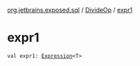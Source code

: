 [org.jetbrains.exposed.sql](../index.md) / [DivideOp](index.md) / [expr1](.)

# expr1

`val expr1: `[`Expression`](../-expression/index.md)`<T>`